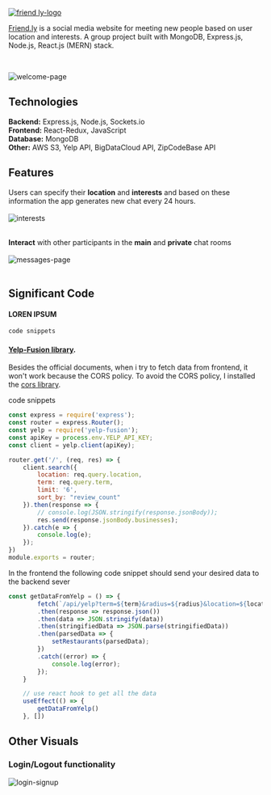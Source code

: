 [![friend ly-logo](https://user-images.githubusercontent.com/46214277/213944861-26d84a04-5535-4541-a8ca-cfca00ba760e.png)](https://friend-ly.onrender.com/)  <br/>

[Friend.ly](https://friend-ly.onrender.com/) is a social media website for meeting new people based on user location and interests. A group project built with MongoDB, Express.js, Node.js, React.js (MERN) stack.

<br />

![welcome-page](https://user-images.githubusercontent.com/46214277/213945225-cb3159a1-c67a-48ae-b48b-7478f156c60d.gif)


## Technologies
**Backend:** Express.js, Node.js, Sockets.io <br/>
**Frontend:** React-Redux, JavaScript <br/>
**Database:** MongoDB <br/>
**Other:** AWS S3, Yelp API, BigDataCloud API, ZipCodeBase API <br/>

## Features
Users can specify their **location** and **interests** and based on these information the app generates new chat every 24 hours. <br /> <br />
![interests](https://user-images.githubusercontent.com/46214277/213945545-976b2ca3-a872-4e69-b58e-eb3ac3d57f8c.gif) <br /><br />

**Interact** with other participants in the **main** and **private** chat rooms <br /><br />
![messages-page](https://user-images.githubusercontent.com/46214277/213945744-c125de6c-678b-4a62-83e3-b97302729e36.gif) <br /><br />


## Significant Code
#### LOREN IPSUM
```javascript
code snippets

```

#### [Yelp-Fusion library](https://github.com/Yelp/yelp-fusion).
 
Besides the official documents, when i try to fetch data from frontend, it won't work because the CORS policy. To avoid the CORS policy, I installed the [cors library](https://expressjs.com/en/resources/middleware/cors.html).

code snippets
```js
const express = require('express');
const router = express.Router();
const yelp = require('yelp-fusion');
const apiKey = process.env.YELP_API_KEY;
const client = yelp.client(apiKey);

router.get('/', (req, res) => {
    client.search({
        location: req.query.location,
        term: req.query.term,
        limit: '6',
        sort_by: "review_count"
    }).then(response => {
        // console.log(JSON.stringify(response.jsonBody));
        res.send(response.jsonBody.businesses);
    }).catch(e => {
        console.log(e);
    });
})
module.exports = router;

```
In the frontend the following code snippet should send your desired data to the backend sever 

```js
const getDataFromYelp = () => {
        fetch(`/api/yelp?term=${term}&radius=${radius}&location=${location}&sort_by=${sort_by}`)
        .then(response => response.json())
        .then(data => JSON.stringify(data))
        .then(stringifiedData => JSON.parse(stringifiedData))
        .then(parsedData => {
            setRestaurants(parsedData);
        })
        .catch((error) => {
            console.log(error);
        });
    }

    // use react hook to get all the data 
    useEffect(() => {
        getDataFromYelp()
    }, [])
```

 



## Other Visuals

### Login/Logout functionality 
![login-signup](https://user-images.githubusercontent.com/46214277/213945883-9c7da3b4-858d-40db-82b7-a4fe11b870f2.gif)
